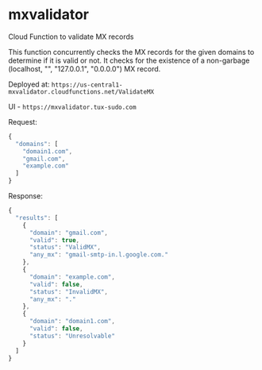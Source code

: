 # mxvalidator
Cloud Function to validate MX records

This function concurrently checks the MX records for the given domains to determine if it is valid or not.
It checks for the existence of a non-garbage (localhost, "", "127.0.0.1", "0.0.0.0") MX record.


Deployed at: `https://us-central1-mxvalidator.cloudfunctions.net/ValidateMX`

UI - `https://mxvalidator.tux-sudo.com`

Request:

```javascript
{
  "domains": [
    "domain1.com",
    "gmail.com",
    "example.com"
  ]
}
```

Response:

```javascript
{
  "results": [
    {
      "domain": "gmail.com",
      "valid": true,
      "status": "ValidMX",
      "any_mx": "gmail-smtp-in.l.google.com."
    },
    {
      "domain": "example.com",
      "valid": false,
      "status": "InvalidMX",
      "any_mx": "."
    },
    {
      "domain": "domain1.com",
      "valid": false,
      "status": "Unresolvable"
    }
  ]
}
```
